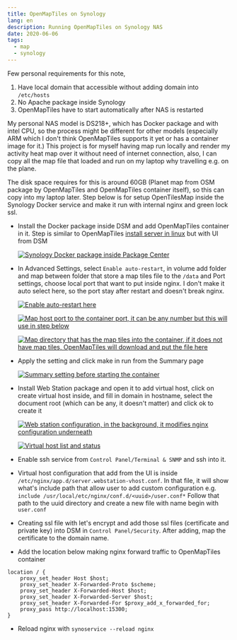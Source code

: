 ```yaml
---
title: OpenMapTiles on Synology
lang: en
description: Running OpenMapTiles on Synology NAS
date: 2020-06-06
tags:
  - map
  - synology
---
```


Few personal requirements for this note,

1. Have local domain that accessible without adding domain into `/etc/hosts`
1. No Apache package inside Synology
1. OpenMapTiles have to start automatically after NAS is restarted

My personal NAS model is DS218+, which has Docker package and with intel CPU, so the process might be different
for other models (especially ARM which I don't think OpenMapTiles supports it yet or has a container image for it.)
This project is for myself having map run locally and render my activity heat map over it without need of internet
connection, also, I can copy all the map file that loaded and run on my laptop why travelling e.g. on the plane.

The disk space requires for this is around 60GB (Planet map from OSM package by OpenMapTiles and OpenMapTiles container itself), so this can copy into my laptop later. Step below is for setup OpenTilesMap inside the Synology Docker service and make it run with internal nginx and green lock ssl.

- Install the Docker package inside DSM and add OpenMapTiles container in it. Step is similar to OpenMapTiles [install server in linux](https://openmaptiles.com/server/#install) but with UI from DSM

  [![Synology Docker package inside Package Center](synology_docker_package.jpg)](synology_docker_package.jpg)

- In Advanced Settings, select `Enable auto-restart`, in volume add folder and map between folder that store a map tiles file to the `/data` and Port settings, choose local port that want to put inside nginx. I don't make it auto select here, so the port stay after restart and doesn't break nginx.

  [![Enable auto-restart here](docker_auto_restart.jpg)](docker_auto_restart.jpg)

  [![Map host port to the container port, it can be any number but this will use in step below](docker_port_map.jpg)](docker_port_map.jpg)

  [![Map directory that has the map tiles into the container, if it does not have map tiles, OpenMapTiles will download and put the file here](docker_volume_map.jpg)](docker_volume_map.jpg)

- Apply the setting and click make in run from the Summary page

  [![Summary setting before starting the container](docker_summary.jpg)](docker_summary.jpg)

- Install Web Station package and open it to add virtual host, click on create virtual host inside, and fill in domain in hostname, select the document root (which can be any, it doesn't matter) and click ok to create it

  [![Web station configuration, in the background, it modifies nginx configuration underneath](virtual_host_configuration.jpg)](virtual_host_configuration.jpg)

  [![Virtual host list and status](web_status_and_virtual_host.jpg)](web_status_and_virtual_host.jpg)

- Enable ssh service from `Control Panel/Terminal & SNMP` and ssh into it.
- Virtual host configuration that add from the UI is inside `/etc/nginx/app.d/server.webstation-vhost.conf`. In that file, it will show what's include path that allow user to add custom configuration e.g. `include /usr/local/etc/nginx/conf.d/<uuid>/user.conf*` Follow that path to the uuid directory and create a new file with name begin with `user.conf`
- Creating ssl file with let's encrypt and add those ssl files (certificate and private key) into DSM in `Control Panel/Security`. After adding, map the certificate to the domain name.
- Add the location below making nginx forward traffic to OpenMapTiles container

```
location / {
	proxy_set_header Host $host;
	proxy_set_header X-Forwarded-Proto $scheme;
	proxy_set_header X-Forwarded-Host $host;
	proxy_set_header X-Forwarded-Server $host;
	proxy_set_header X-Forwarded-For $proxy_add_x_forwarded_for;
	proxy_pass http://localhost:15300;
}
```

- Reload nginx with `synoservice --reload nginx`
